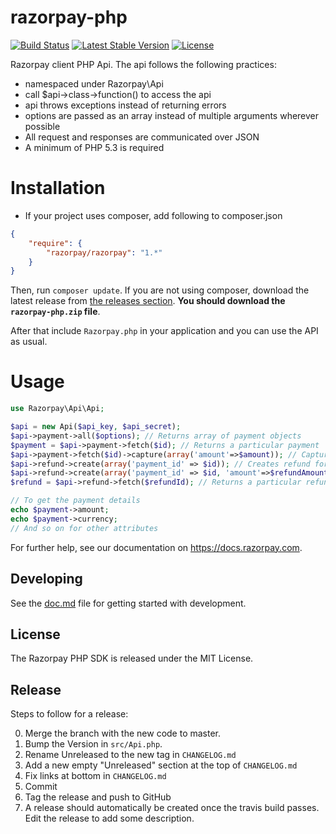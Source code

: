 # razorpay-php

[![Build Status](https://travis-ci.org/razorpay/razorpay-php.svg?branch=master)](https://travis-ci.org/razorpay/razorpay-php) [![Latest Stable Version](https://poser.pugx.org/razorpay/razorpay/v/stable.svg)](https://packagist.org/packages/razorpay/razorpay) [![License](https://poser.pugx.org/razorpay/razorpay/license.svg)](https://packagist.org/packages/razorpay/razorpay)

Razorpay client PHP Api. The api follows the following practices:

- namespaced under Razorpay\Api
- call $api->class->function() to access the api
- api throws exceptions instead of returning errors
- options are passed as an array instead of multiple arguments wherever possible
- All request and responses are communicated over JSON
- A minimum of PHP 5.3 is required

# Installation

- If your project uses composer, add following to composer.json
```json
{
    "require": {
        "razorpay/razorpay": "1.*"
    }
}
```

Then, run `composer update`. If you are not using composer, download
the latest release from [the releases section](https://github.com/razorpay/razorpay-php/releases).
**You should download the `razorpay-php.zip` file**.

After that include `Razorpay.php` in your application and you can use the
API as usual.

# Usage

```php
use Razorpay\Api\Api;

$api = new Api($api_key, $api_secret);
$api->payment->all($options); // Returns array of payment objects
$payment = $api->payment->fetch($id); // Returns a particular payment
$api->payment->fetch($id)->capture(array('amount'=>$amount)); // Captures a payment
$api->refund->create(array('payment_id' => $id)); // Creates refund for a payment
$api->refund->create(array('payment_id' => $id, 'amount'=>$refundAmount)); // Creates partial refund for a payment
$refund = $api->refund->fetch($refundId); // Returns a particular refund

// To get the payment details
echo $payment->amount;
echo $payment->currency;
// And so on for other attributes
```

For further help, see our documentation on <https://docs.razorpay.com>.

[composer-install]: https://getcomposer.org/doc/00-intro.md#installation-linux-unix-osx

## Developing

See the [doc.md](doc.md) file for getting started with development.

## License

The Razorpay PHP SDK is released under the MIT License.

## Release

Steps to follow for a release:

0. Merge the branch with the new code to master.
1. Bump the Version in `src/Api.php`.
2. Rename Unreleased to the new tag in `CHANGELOG.md`
3. Add a new empty "Unreleased" section at the top of `CHANGELOG.md`
3. Fix links at bottom in `CHANGELOG.md`
4. Commit
5. Tag the release and push to GitHub
6. A release should automatically be created once the travis build passes. Edit the release to add some description.
